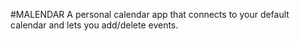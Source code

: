 #MALENDAR
A personal calendar app that connects to your default calendar and lets you add/delete events.
